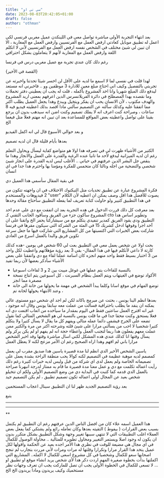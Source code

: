 ```yaml
---
title: "سي تي او"
date: 2023-08-03T20:42:05+01:00
draft: false
author: "othman"
---
```


بعد انتهاء التجربة الأولى
مباشرة تواصل معي في اللينكدن عميل مغربي فرنسي لكي اعمل له تطبيق موبايل
كعادتي ارفض العمل مع الفرنسيين وارفض العمل مع المغاربة ، الا ان تبين لي شيئ مختلف في الشخص نفسه
ارفض العمل مع الفرنسيين لأني لا اتكلم اللغة وارفض العمل مع المغاربة لأنهم لا يتعاملون بشكل احترافي

رغم دلك كان عندي تجربة مع عميل مغربي درس في فرنسا

{القصة في الأخير}

لهدا قلت في نفسي لما لا اسمع ما لديه على الأقل لن اخسر شيئا
تحدتنا واخبرته عن تجربتي بالتفصيل وكيف اني احتاج مبلغ معين للادارة 3 موظفين وو .. فاخبرني انه مستعد ليدفع دلك المبلغ شهريا
وانا اخد المشروع بأكمله ، قلت له يجب ان يعطيني دفتر تحملات وما نقصده بهدا المصطلح في دائرة الفريلانسرس الدين اعرفهم
بمعنى اريد المشروع والهدف مكتوب ، لأن الانسان يحب ان يفكر ويتخيل ويبدع وهدا يجعل العميل يطلب اكتر مما اتفقنا عليه
وكدلك سألته عن التصميم سألني مادا اقصد بدلك اعطيته فيديو فيه 8 ساعات ،
وصراحة كنت اعرف انه لا يملك تصميم وكنت اضن انه سيدهب بدون ان يرجع بقينا على تواصل واعطيته بعض المواقع للمساعدة بعد ان تبين انه مهتم فعلا متل فيغما الخ

و بعد حوالي الأسبوع قال لي انه اكمل الفيديو

بعدها بأيام قليلة قال ان لديه تصميم

الكتير من الأشياء ظهرت لي في تصرفه هدا
اولا هو متواضع كفاية ليسأل ويحاول التعلم رغم ان لديه الميزانية ليدفع لأحد ما تانيا عنده الرغبة والقدرة على العمل والانجاز وهدا ما ينقص جل البشر الدين عرفتهم في حياتي .. الأغلب ليس لديه القدرة على انجاز شيئ شخصي والتضحية من اجله وتالتا كان متحمس للفكرة ومؤمنا بها
واحترم هدا جدا في اي انسان

في بقية المقال سأسمي هدا العميل دي

فكرة المشروع عبارة عن تطبيق تحديات متل التيكتوك الاختلاف في ان واجهته تتكون من 2 فيديوهات والمستخدم "user" يصوت للأفضل
هدا اقل وصف يمكن ان اعطيه لأن الكلام في هدا التطبيق كتيير ولو حاولت كتابة تعريف لما يفعله التطبيق سأحتاج مقالة وحدها

بعد معرفت كل دلك قررت الدخول في هده التجربة بعد ان اتفقت مع دي على عدم اخد المشروع
سأكون جزء من الفريق وسأقود الجانب التقني كـ cto وتطوير اساس هدا التطبيق
ودي يقود الفريق كمدير تنفيدي يتكلم مع من سيشاركنا يحفز الخ واتقنا على ان آخد اجرا وفوقها ادخل كشريك 15 في المئة
من الشركة التي سيكون مقرها في فرنسا
شاركت بعض الخبرات التي اكتسبتها من كل المشاريع التي شاركت فيها ما جعل سرعة تكوين فريق والبدا بالعمل اسرع من العادي

بحت اولا عن شخص يعمل معي في التطبيق
بعت لي 60 شخص في يومين -هده كدلك كارتة لا داعي لأتكلم فيها في هدا المقال- بقي 3 بعد رؤية مؤهلاتهم
واعطيت لكل واحد من 3 اختبار بسيط فقط واحد منهم انجزه كان اسامة
عملنا لقاء مع دي واتفقنا على بعض الأشياء سأدكر بعضها لأن ربما تفيد

- بالنسبة للقاءات يتم عملها في غوغل مييت بين 2 و 3 لقاءات اسبوعيا
- الأكواد توضع في الغيتهاب ويتم العمل بنظام السبرنت ، كل اسبوعين يتم انتاج نسخة مصغرة مما انجز
- توضع المهام في موقع اسانا وكلما يبدأ الشخص في مهمة ما يحولها من خانة الى خانة ، وعند الانتهاء يحولها لخانة تم

بعدها انظم الينا يونس ، بحتت عن مبرمج باكاند لكن لم اجد اي شخص دوو مستوى عالي يمكنه ان ينفد ما يطلب باحترافية
فسألت من عملت معه سابقا يونس وقال انه موجود ، غير انه اقترح العمل ساعتين فقط في اليوم بمقدار ما سيأخده من اتعاب
اقنعت دي انه فعلا يستحق وكنت محقا جدا في ما قلت
يونس بالنسبة لي هو الشخص المتالي كما نقول تضعه على الجرح فيشفى دائما عمله متالي ويفهم كل ما يقال لا يسأل كتيرا ولا يتكلم كتيرا
شخصيا لا احب من يسألني مرارا على شيئ قلته وشرحته اكتر من مرة والكتير ممن عملت معهم يفعلون هدا
ربما لتجنب العمل واعطاء حجة انه لم يفهم او لم يكن يركز ولم يسأل وقتها
انا كدلك عندي هده المشكل لكني اسال مباشرة وقتها وقد اخبر الشخص مرارا باني لم افهم وهدا اراه الصحيح رغم ان الأمر مزعج لكنه لا يعطل العمل

ياسين الشخص الأخير الدي انظم لنا مدة قصيرة
ياسين هدا صديق مقرب لي يعمل كمصمم لديه موهبة عظيمة في التصميم لكنه كوالا يحب منطقة الراحة بشدة
يعمل على تصميماته الخاصة ولم يعمل لدى اي شركة من قبل وليس لديه خبرات كتيرة رغم دلك رأيت اعماله تكلمت مع دي و
عمل معنا مدة قصيرة ما قام به ممتاز لدرجة انبهرنا صراحة بالعمل الدي قدمه
كما كتبت في البداية دي من وضع التصميم الأولي ولكم ان تتخيلو شخص بعيد عن المجال اولى اعماله تكون تصميم تطبيق ، لم يكن التصميم جيد

بعد رؤية التصميم الجديد ظهر لنا ان التطبيق سينال اعجاب المستخمين

يتبع

---

---

\*\*

هدا العميل اسمه علاء كان من افضل الناس الدين عرفتهم رغم ان التطبيق لم يكتمل بسبب بعض القرارات ( بيفوط )
التقيته بعدها وكان تعامله رائع ولم يشتكي كما يفعل بعض العملاء
اغلب التطبيقات التي لا تنتهي سببها تغيير وجهة وشكل التطبيق بشكل متكرر بدون ان يكون له وجود اصلا
ويستمر التغيير ومحاول تطويره للمتالية .. محاولة الوصول للكمال في اي مجال هي مضيعة للوقت في نظري
هدا الأمر اجده بعيد عن الحكمة واقولها لكل عميل يتخد هدا القرار مرارا وتكرارا وقلتها له مرات ومرات لأني مررت بتجارب لم تنجح اصحابها
سعو للكمال وشخصيا في كل مشروع اسعى للكمال لا اكمله.. المشاريع التي اكملتها بدأت بخطوة صغيرة
المهم اردت دكر هدا لأي شخص يريد انشاء موقع او تطبيق او ... لا تسعى للكمال في الخطوة الأولى يجب ان تصل للماركت
يجب ان تعرف وجهات نظر مستخميك وكيف يريدون ومادا يريدون الخ الخ
